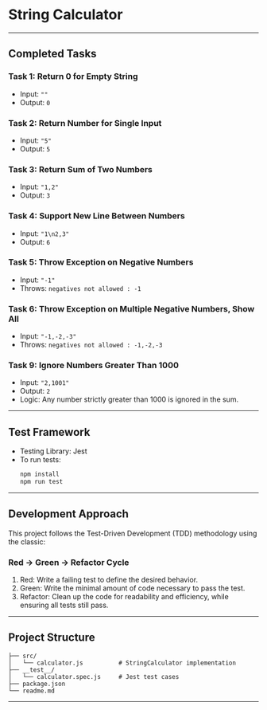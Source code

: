 
# String Calculator

---

## Completed Tasks

### Task 1: Return 0 for Empty String
- Input: `""`  
- Output: `0`

### Task 2: Return Number for Single Input
- Input: `"5"`  
- Output: `5`

### Task 3: Return Sum of Two Numbers
- Input: `"1,2"`  
- Output: `3`

### Task 4: Support New Line Between Numbers
- Input: `"1\n2,3"`  
- Output: `6`

### Task 5: Throw Exception on Negative Numbers
- Input: `"-1"`  
- Throws: `negatives not allowed : -1`

### Task 6: Throw Exception on Multiple Negative Numbers, Show All
- Input: `"-1,-2,-3"`  
- Throws: `negatives not allowed : -1,-2,-3`

### Task 9: Ignore Numbers Greater Than 1000
- Input: `"2,1001"`  
- Output: `2`  
- Logic: Any number strictly greater than 1000 is ignored in the sum.

---

## Test Framework

- Testing Library: Jest
- To run tests:
  ```bash
  npm install
  npm run test
---
## Development Approach

This project follows the Test-Driven Development (TDD) methodology using the classic:

### Red → Green → Refactor Cycle

1. Red: Write a failing test to define the desired behavior.
2. Green: Write the minimal amount of code necessary to pass the test.
3. Refactor: Clean up the code for readability and efficiency, while ensuring all tests still pass.


---

## Project Structure

```
├── src/
│   └── calculator.js          # StringCalculator implementation
├── __test__/
│   └── calculator.spec.js     # Jest test cases
├── package.json
└── readme.md
```

---

